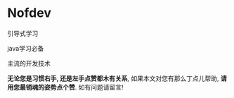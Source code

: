 # Nofdev

引导式学习

java学习必备

主流的开发技术



**无论您是习惯右手, 还是左手点赞都木有关系**, 如果本文对您有那么丁点儿帮助, **请用您最销魂的姿势点个赞**. 如有问题请留言! 

